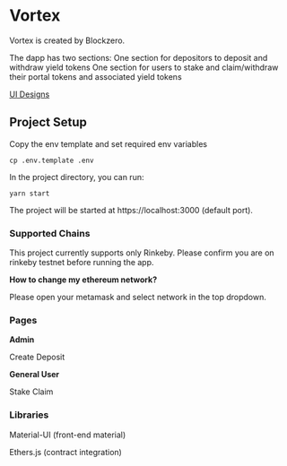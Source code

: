 # Vortex

Vortex is created by Blockzero.

The dapp has two sections:
One section for depositors to deposit and withdraw yield tokens
One section for users to stake and claim/withdraw their portal tokens and associated yield tokens

[UI Designs](​​https://xd.adobe.com/view/c612108e-6d83-4a24-bc79-3ebace124681-9341/screen/ac3ebb16-5d0c-43a4-a2ed-eaab07f3a284/)

## Project Setup
Copy the env template and set required env variables

`cp .env.template .env`

In the project directory, you can run:

```yarn start```

The project will be started at https://localhost:3000 (default port).


### Supported Chains
This project currently supports only Rinkeby.
Please confirm you are on rinkeby testnet before running the app.

**How to change my ethereum network?**

Please open your metamask and select network in the top dropdown.

### Pages
**Admin**

Create
Deposit

**General User**

Stake
Claim

### Libraries
Material-UI (front-end material)

Ethers.js (contract integration)
